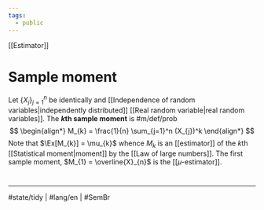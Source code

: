 ```yaml
---
tags:
  - public
---
```

[[Estimator]]
# Sample moment

Let $\{ X_{j} \}_{j=1}^n$ be identically and [[Independence of random variables|independently distributed]] [[Real random variable|real random variables]].
The **$k$th sample moment** is #m/def/prob 
$$
\begin{align*}
M_{k} = \frac{1}{n} \sum_{j=1}^n (X_{j})^k
\end{align*}
$$
Note that $\Ex[M_{k}] = \mu_{k}$ whence $M_{k}$ is an [[estimator]] of the $k$th [[Statistical moment|moment]] by the [[Law of large numbers]].
The first sample moment, $M_{1} = \overline{X}_{n}$ is the [[𝜇-estimator]].

#
---
#state/tidy | #lang/en | #SemBr
